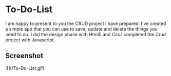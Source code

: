  <h1> To-Do-List </h1>

 I am happy to present to you the CRUD project I have prepared. I've created a simple app that you can use to save, update and delete the things you need to do. I did the design phase with Html5 and Css.I completed the Crud project with Javascript.

 <h2> Screenshot </h2>
 ![](/To-Do-List.gif)
 
